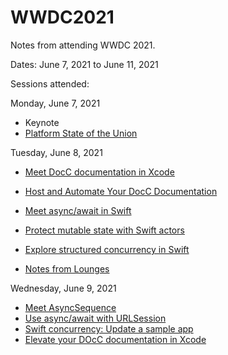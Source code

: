 # WWDC2021

Notes from attending WWDC 2021.

Dates: June 7, 2021 to June 11, 2021

Sessions attended:

Monday, June 7, 2021

- Keynote
- [Platform State of the Union](state-of-the-union.md)

Tuesday, June 8, 2021

- [Meet DocC documentation in Xcode](meet-docc-documentation.md)
- [Host and Automate Your DocC Documentation](host-and-automate-docc-documentation.md)
- [Meet async/await in Swift](meet-async-await.md)
- [Protect mutable state with Swift actors](protect-mutable-state-with-actors.md)
- [Explore structured concurrency in Swift](explore-structured-concurrency.md)

- [Notes from Lounges](notes-from-lounges-06-08.md)

Wednesday, June 9, 2021

- [Meet AsyncSequence](meet-asyncsequence.md)
- [Use async/await with URLSession](use-async-await-with-urlsession.md)
- [Swift concurrency: Update a sample app](swift-concurrency-update-sample-app.md)
- [Elevate your DOcC documentation in Xcode](elevate-docc-documentation.md)
